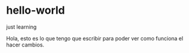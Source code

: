 # hello-world
just learning

Hola, esto es lo que tengo que escribir para poder ver como funciona el hacer cambios.
